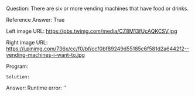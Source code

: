 Question: There are six or more vending machines that have food or drinks.

Reference Answer: True

Left image URL: https://pbs.twimg.com/media/CZ8M13fUcAQKCSV.jpg

Right image URL: https://i.pinimg.com/736x/cc/f0/bf/ccf0bf89249d55185c6f581d2a6442f2--vending-machines-i-want-to.jpg

Program:

```
Solution:
```
Answer: Runtime error: ''

